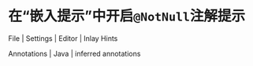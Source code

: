 


# 在“嵌入提示”中开启`@NotNull`注解提示

File | Settings | Editor | Inlay Hints

Annotations | Java | inferred annotations